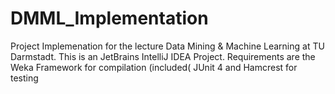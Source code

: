 # DMML_Implementation
Project Implemenation for the lecture Data Mining & Machine Learning at TU Darmstadt.
This is an JetBrains IntelliJ IDEA Project.
Requirements are the Weka Framework for compilation (included( JUnit 4 and Hamcrest for testing
